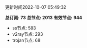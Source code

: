 更新时间2022-10-07 05:49:32

**总订阅: 73**
**总节点: 2013**
**有效节点: 944**
- ss节点: 583
- v2ray节点: 293
- trojan节点: 68
